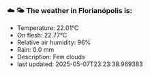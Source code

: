 ### ☁️ 🌤️  The weather in Florianópolis is:

- Temperature: 22.01°C
- On flesh: 22.77°C
- Relative air humidity: 96%
- Rain: 0.0 mm
- Description: Few clouds
- last updated: 2025-05-07T23:23:38.969383
